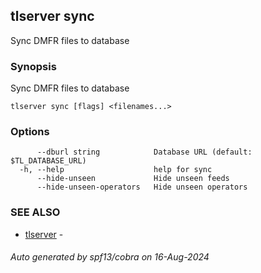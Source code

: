 ## tlserver sync

Sync DMFR files to database

### Synopsis

Sync DMFR files to database



```
tlserver sync [flags] <filenames...>
```

### Options

```
      --dburl string            Database URL (default: $TL_DATABASE_URL)
  -h, --help                    help for sync
      --hide-unseen             Hide unseen feeds
      --hide-unseen-operators   Hide unseen operators
```

### SEE ALSO

* [tlserver](tlserver.md)	 - 

###### Auto generated by spf13/cobra on 16-Aug-2024
